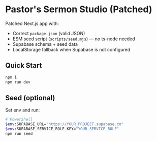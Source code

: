 
# Pastor's Sermon Studio (Patched)

Patched Next.js app with:
- Correct `package.json` (valid JSON)
- ESM seed script (`scripts/seed.mjs`) — no ts-node needed
- Supabase schema + seed data
- LocalStorage fallback when Supabase is not configured

## Quick Start
```bash
npm i
npm run dev
```

## Seed (optional)
Set env and run:
```bash
# PowerShell
$env:SUPABASE_URL="https://YOUR_PROJECT.supabase.co"
$env:SUPABASE_SERVICE_ROLE_KEY="YOUR_SERVICE_ROLE"
npm run seed
```
